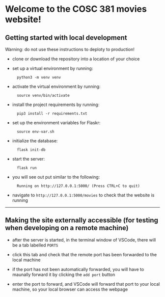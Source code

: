 # Welcome to the COSC 381 movies website!
## Getting started with local development

Warning: do not use these instructions to deploty to production!

* clone or download the repository into a location of your choice

* set up a virtual environment by running:

        python3 -m venv venv

* activate the virtual environment by running:

        source venv/bin/activate

* install the project requirements by running:

        pip3 install -r requirements.txt

* set up the environment variables for Flaskr:

        source env-var.sh

* initialize the database:

        flask init-db

* start the server:

        flask run

* you will see out put similar to the following:

        Running on http://127.0.0.1:5000/ (Press CTRL+C to quit)

* navigate to `http://127.0.0.1:5000/movies` to check that the website is running

<hr>

## Making the site externally accessible (for testing when developing on a remote machine)

* after the server is started, in the terminal window of VSCode, there will be a tab labelled `PORTS`

* click this tab and check that the remote port has been forwarded to the local machine

* if the port has not been automatically forwarded, you will have to maunally forward it by clicking the `add port` button

* enter the port to forward, and VSCode will forward that port to your local machine, so your local browser can access the webpage